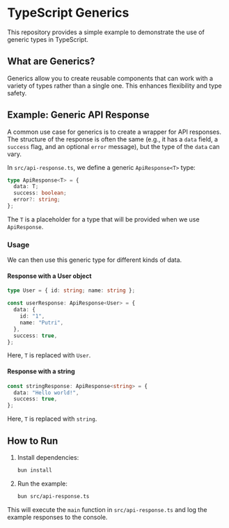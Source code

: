 # TypeScript Generics

This repository provides a simple example to demonstrate the use of generic types in TypeScript.

## What are Generics?

Generics allow you to create reusable components that can work with a variety of types rather than a single one. This enhances flexibility and type safety.

## Example: Generic API Response

A common use case for generics is to create a wrapper for API responses. The structure of the response is often the same (e.g., it has a `data` field, a `success` flag, and an optional `error` message), but the type of the `data` can vary.

In `src/api-response.ts`, we define a generic `ApiResponse<T>` type:

```typescript
type ApiResponse<T> = {
  data: T;
  success: boolean;
  error?: string;
};
```

The `T` is a placeholder for a type that will be provided when we use `ApiResponse`.

### Usage

We can then use this generic type for different kinds of data.

#### Response with a User object

```typescript
type User = { id: string; name: string };

const userResponse: ApiResponse<User> = {
  data: {
    id: "1",
    name: "Putri",
  },
  success: true,
};
```

Here, `T` is replaced with `User`.

#### Response with a string

```typescript
const stringResponse: ApiResponse<string> = {
  data: "Hello world!",
  success: true,
};
```

Here, `T` is replaced with `string`.

## How to Run

1.  Install dependencies:
    ```bash
    bun install
    ```
2.  Run the example:
    ```bash
    bun src/api-response.ts
    ```

This will execute the `main` function in `src/api-response.ts` and log the example responses to the console.
